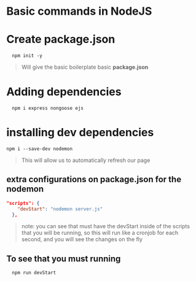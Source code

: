 # Basic commands in NodeJS

# Create package.json
```
  npm init -y
```
> Will give the basic boilerplate basic **package.json**

# Adding dependencies
```
  npm i express nongoose ejs
```

# installing dev dependencies
```
npm i --save-dev nodemon
```
> This will allow us to automatically refresh our page

## extra configurations on package.json for the nodemon
```json
"scripts": {
    "devStart": "nodemon server.js"
  },
```
> note: you can see that must have the devStart inside of the scripts that you
will be running, so this will run like a cronjob for each second, and you
will see the changes on the fly

## To see that you must running
```
  npm run devStart
```


